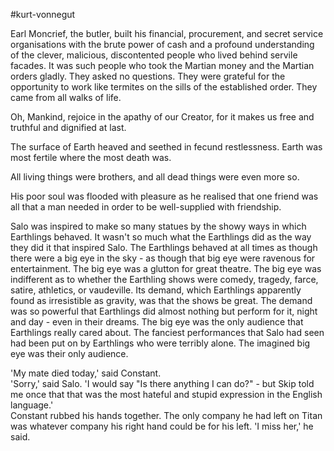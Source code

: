 #kurt-vonnegut

Earl Moncrief, the butler, built his financial, procurement, and secret service organisations with the brute power of cash and a profound understanding of the clever, malicious, discontented people who lived behind servile facades. It was such people who took the Martian money and the Martian orders gladly. They asked no questions. They were grateful for the opportunity to work like termites on the sills of the established order. They came from all walks of life. 

Oh, Mankind, rejoice in the apathy of our Creator, for it makes us free and truthful and dignified at last. 

The surface of Earth heaved and seethed in fecund restlessness. Earth was most fertile where the most death was. 

All living things were brothers, and all dead things were even more so. 

His poor soul was flooded with pleasure as he realised that one friend was all that a man needed in order to be well-supplied with friendship. 

Salo was inspired to make so many statues by the showy ways in which Earthlings behaved. It wasn't so much what the Earthlings did as the way they did it that inspired Salo. The Earthlings behaved at all times as though there were a big eye in the sky - as though that big eye were ravenous for entertainment. The big eye was a glutton for great theatre. The big eye was indifferent as to whether the Earthling shows were comedy, tragedy, farce, satire, athletics, or vaudeville. Its demand, which Earthlings apparently found as irresistible as gravity, was that the shows be great. The demand was so powerful that Earthlings did almost nothing but perform for it, night and day - even in their dreams. The big eye was the only audience that Earthlings really cared about. The fanciest performances that Salo had seen had been put on by Earthlings who were terribly alone. The imagined big eye was their only audience. 

'My mate died today,' said Constant.  
'Sorry,' said Salo. 'I would say "Is there anything I can do?" - but Skip told me once that that was the most hateful and stupid expression in the English language.'  
Constant rubbed his hands together. The only company he had left on Titan was whatever company his right hand could be for his left. 'I miss her,' he said.